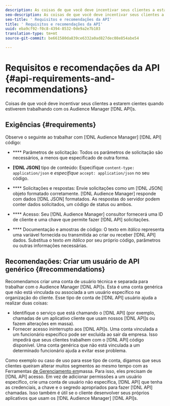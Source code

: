 ```yaml
---
description: As coisas de que você deve incentivar seus clientes a estarem cientes quando estiverem trabalhando com as APIs do Audience Manager.
seo-description: As coisas de que você deve incentivar seus clientes a estarem cientes quando estiverem trabalhando com as APIs do Audience Manager.
seo-title: ' Requisitos e recomendações da API'
title: ' Requisitos e recomendações da API'
uuid: eba9cf92-f0c8-4394-8532-0de9a2e7b103
translation-type: tm+mt
source-git-commit: be661580da839ce6332a0ad827dec08e854abe54

---
```



# Requisitos e recomendações da API {#api-requirements-and-recommendations}

Coisas de que você deve incentivar seus clientes a estarem cientes quando estiverem trabalhando com os Audience Manager [!DNL API]s.

## Exigências {#requirements}

Observe o seguinte ao trabalhar com [!DNL Audience Manager] [!DNL API] código:

* **** Parâmetros de solicitação: Todos os parâmetros de solicitação são necessários, a menos que especificado de outra forma.
* **[!DNL JSON]** tipo de conteúdo: Especifique `content-type: application/json` e *especifique* `accept: application/json` no seu código.

* **** Solicitações e respostas: Envie solicitações como um [!DNL JSON] objeto formatado corretamente. [!DNL Audience Manager] responde com dados [!DNL JSON] formatados. As respostas do servidor podem conter dados solicitados, um código de status ou ambos.

* **** Acesso: Seu [!DNL Audience Manager] consultor fornecerá uma ID de cliente e uma chave que permite fazer [!DNL API] solicitações.

* **** Documentação e amostras de código: O texto em *itálico* representa uma variável fornecida ou transmitida ao criar ou receber [!DNL API] dados. Substitua o texto *em itálico* por seu próprio código, parâmetros ou outras informações necessárias.

## Recomendações: Criar um usuário de API genérico {#recommendations}

Recomendamos criar uma conta de usuário técnica e separada para trabalhar com o Audience Manager [!DNL API]s. Esta é uma conta genérica que não está vinculada ou associada a um usuário específico na organização do cliente. Esse tipo de conta de [!DNL API] usuário ajuda a realizar duas coisas:

* Identifique o serviço que está chamando o [!DNL API] (por exemplo, chamadas de um aplicativo cliente que usam nossos [!DNL API]s ou fazem alterações em massa).
* Fornecer acesso ininterrupto aos [!DNL API]s. Uma conta vinculada a um funcionário específico pode ser excluída ao sair da empresa. Isso impedirá que seus clientes trabalhem com o [!DNL API] código disponível. Uma conta genérica que não está vinculada a um determinado funcionário ajuda a evitar esse problema.

Como exemplo ou caso de uso para esse tipo de conta, digamos que seus clientes queiram alterar muitos segmentos ao mesmo tempo com as Ferramentas [de Gerenciamento em](https://docs.adobe.com/content/help/en/audience-manager/user-guide/reference/bult-management-tools/bulk-management-intro.html)massa. Para isso, eles precisam de [!DNL API] acesso. Em vez de adicionar permissões a um usuário específico, crie uma conta de usuário não específica, [!DNL API] que tenha as credenciais, a chave e o segredo apropriados para fazer [!DNL API] chamadas. Isso também é útil se o cliente desenvolver seus próprios aplicativos que usam os [!DNL Audience Manager] [!DNL API]s.
